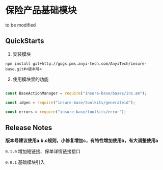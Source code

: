 # 保险产品基础模块
 to be modified

## QuickStarts

1. 安装模块

`npm install git+http://gogs.pms.anyi-tech.com/AnyiTech/insure-base.git#<版本号>`

2. 使用模块里的功能

```js

const BaseActionManager = require("insure-base/bases/ins.am");

const idgen = require("insure-base/toolkits/generateid");

const errors = require("insure-base/toolkits/error");


```

## Release Notes

**版本号建议使用a.b.c规则，小修复增加c，有特性增加使用b，有大调整使用a**

`0.1.0` 增加短链接、保单详情链接接口

`0.0.1` 基础模块引入